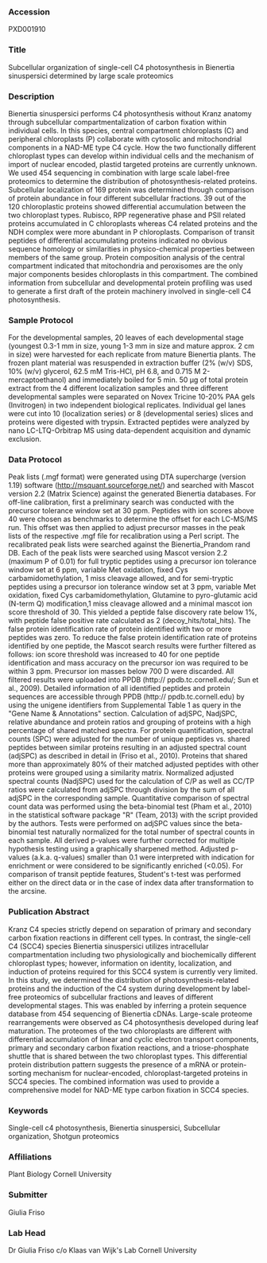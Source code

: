 ### Accession
PXD001910

### Title
Subcellular organization of single-cell C4 photosynthesis in Bienertia sinuspersici determined by large scale proteomics

### Description
Bienertia sinuspersici performs C4 photosynthesis without Kranz anatomy through subcellular compartmentalization of carbon fixation within individual cells. In this species, central compartment chloroplasts (C) and peripheral chloroplasts (P) collaborate with cytosolic and mitochondrial components in a NAD-ME type C4 cycle. How the two functionally different chloroplast types can develop within individual cells and the mechanism of import of nuclear encoded, plastid targeted proteins are currently unknown. We used 454 sequencing in combination with large scale label-free proteomics to determine the distribution of photosynthesis-related proteins. Subcellular localization of 169 protein was determined through comparison of protein abundance in four different subcellular fractions. 39 out of the 120 chloroplastic proteins showed differential accumulation between the two chloroplast types. Rubisco, RPP regenerative phase and PSII related proteins accumulated in C chloroplasts whereas C4 related proteins and the NDH complex were more abundant in P chloroplasts. Comparison of transit peptides of differential accumulating proteins indicated no obvious sequence homology or similarities in physico-chemical properties between members of the same group. Protein composition analysis of the central compartment indicated that mitochondria and peroxisomes are the only major components besides chloroplasts in this compartment. The combined information from subcellular and developmental protein profiling was used to generate a first draft of the protein machinery involved in single-cell C4 photosynthesis.

### Sample Protocol
For the developmental samples, 20 leaves of each developmental stage (youngest 0.3-1 mm in size, young 1-3 mm in size and mature approx. 2 cm in size) were harvested for each replicate from mature Bienertia plants. The frozen plant material was resuspended in extraction buffer (2% (w/v) SDS, 10% (w/v) glycerol, 62.5 mM Tris-HCl, pH 6.8, and 0.715 M 2-mercaptoethanol) and immediately boiled for 5 min. 50 µg of total protein extract from the 4 different localization samples and three different developmental samples were separated on Novex Tricine 10-20% PAA gels (Invitrogen) in two independent biological replicates. Individual gel lanes were cut into 10 (localization series) or 8 (developmental series) slices and proteins were digested with trypsin. Extracted peptides were analyzed by nano LC-LTQ-Orbitrap MS using data-dependent acquisition and dynamic exclusion.

### Data Protocol
Peak lists (.mgf format) were generated using DTA supercharge (version 1.19) software (http://msquant.sourceforge.net/) and searched with Mascot version 2.2 (Matrix Science) against the generated Bienertia databases. For off-line calibration, first a preliminary search was conducted with the precursor tolerance window set at 30 ppm. Peptides with ion scores above 40 were chosen as benchmarks to determine the offset for each LC-MS/MS run. This offset was then applied to adjust precursor masses in the peak lists of the respective .mgf file for recalibration using a Perl script. The recalibrated peak lists were searched against the Bienertia_Prandom rand DB.  Each of the peak lists were searched using Mascot version 2.2 (maximum P of 0.01) for full tryptic peptides using a precursor ion tolerance window set at 6 ppm, variable Met oxidation, fixed Cys carbamidomethylation, 1 miss cleavage allowed, and for semi-tryptic peptides using a precursor ion tolerance window set at 3 ppm, variable Met oxidation, fixed Cys carbamidomethylation, Glutamine to pyro-glutamic acid (N-term Q) modification,1 miss cleavage allowed and a minimal mascot ion score threshold of 30. This yielded a peptide false discovery rate below 1%, with peptide false positive rate calculated as 2 (decoy_hits/total_hits). The false protein identification rate of protein identified with two or more peptides was zero. To reduce the false protein identification rate of proteins identified by one peptide, the Mascot search results were further filtered as follows: ion score threshold was increased to 40 for one peptide identification and mass accuracy on the precursor ion was required to be within 3 ppm. Precursor ion masses below 700 D were discarded. All filtered results were uploaded into PPDB (http:// ppdb.tc.cornell.edu/; Sun et al., 2009). Detailed information of all identified peptides and protein sequences are accessible through PPDB (http:// ppdb.tc.cornell.edu) by using the unigene identifiers from Supplemental Table 1 as query in the "Gene Name & Annotations" section.  Calculation of adjSPC, NadjSPC, relative abundance and protein ratios and grouping of proteins with a high percentage of shared matched spectra. For protein quantification, spectral counts (SPC) were adjusted for the number of unique peptides vs. shared peptides between similar proteins resulting in an adjusted spectral count (adjSPC) as described in detail in (Friso et al., 2010). Proteins that shared more than approximately 80% of their matched adjusted peptides with other proteins were grouped using a similarity matrix. Normalized adjusted spectral counts (NadjSPC) used for the calculation of C/P as well as CC/TP ratios were calculated from adjSPC through division by the sum of all adjSPC in the corresponding sample.   Quantitative comparison of spectral count data was performed using the beta-binomial test (Pham et al., 2010) in the statistical software package "R" (Team, 2013) with the script provided by the authors. Tests were performed on adjSPC values since the beta-binomial test naturally normalized for the total number of spectral counts in each sample. All derived p-values were further corrected for multiple hypothesis testing using a graphically sharpened method. Adjusted p-values (a.k.a. q-values) smaller than 0.1 were interpreted with indication for enrichment or were considered to be significantly enriched (<0.05). For comparison of transit peptide features, Student's t-test was performed either on the direct data or in the case of index data after transformation to the arcsine.

### Publication Abstract
Kranz C4 species strictly depend on separation of primary and secondary carbon fixation reactions in different cell types. In contrast, the single-cell C4 (SCC4) species Bienertia sinuspersici utilizes intracellular compartmentation including two physiologically and biochemically different chloroplast types; however, information on identity, localization, and induction of proteins required for this SCC4 system is currently very limited. In this study, we determined the distribution of photosynthesis-related proteins and the induction of the C4 system during development by label-free proteomics of subcellular fractions and leaves of different developmental stages. This was enabled by inferring a protein sequence database from 454 sequencing of Bienertia cDNAs. Large-scale proteome rearrangements were observed as C4 photosynthesis developed during leaf maturation. The proteomes of the two chloroplasts are different with differential accumulation of linear and cyclic electron transport components, primary and secondary carbon fixation reactions, and a triose-phosphate shuttle that is shared between the two chloroplast types. This differential protein distribution pattern suggests the presence of a mRNA or protein-sorting mechanism for nuclear-encoded, chloroplast-targeted proteins in SCC4 species. The combined information was used to provide a comprehensive model for NAD-ME type carbon fixation in SCC4 species.

### Keywords
Single-cell c4 photosynthesis, Bienertia sinuspersici, Subcellular organization, Shotgun proteomics

### Affiliations
Plant Biology
Cornell University

### Submitter
Giulia Friso

### Lab Head
Dr Giulia Friso c/o Klaas van Wijk's Lab
Cornell University


